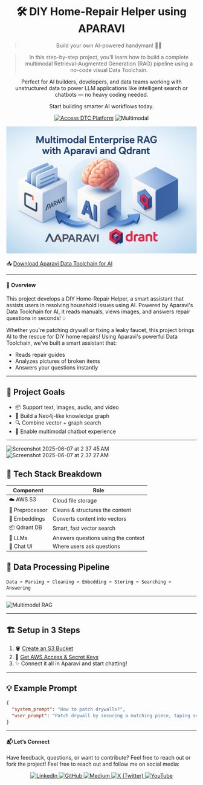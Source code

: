 <div align="center">

# 🛠️ DIY Home-Repair Helper using APARAVI

> Build your own AI-powered handyman! 🤖🔧

> In this step-by-step project, you’ll learn how to build a complete multimodal Retrieval-Augmented Generation (RAG) pipeline using a no-code visual Data Toolchain. 

Perfect for AI builders, developers, and data teams working with unstructured data to power LLM applications like intelligent search or chatbots — no heavy coding needed.

Start building smarter AI workflows today.

[![Access DTC Platform](https://img.shields.io/badge/Launch-Data%20Toolchain-blue?style=for-the-badge&logo=aparatool)](https://dtc-dev.aparavi.com/)
![Multimodal](https://img.shields.io/badge/Multimodal-Supported-orange?style=for-the-badge)

</div>

![Architecture Diagram](./Img.png)

📥 [Download Aparavi Data Toolchain for AI](https://aparavi.com/download-data-toolchain-for-ai/)

---

#### 📌 Overview

This project develops a DIY Home-Repair Helper, a smart assistant that assists users in resolving household issues using AI. Powered by Aparavi's Data Toolchain for AI, it reads manuals, views images, and answers repair questions in seconds! 💡

Whether you're patching drywall or fixing a leaky faucet, this project brings AI to the rescue for DIY home repairs!
Using Aparavi's powerful Data Toolchain, we’ve built a smart assistant that:

- Reads repair guides
- Analyzes pictures of broken items
- Answers your questions instantly

---

## 🎯 Project Goals

- 📦 Support text, images, audio, and video
- 🧠 Build a Neo4j-like knowledge graph
- 🔍 Combine vector + graph search
- 💬 Enable multimodal chatbot experience

---

<img width="137" alt="Screenshot 2025-06-07 at 2 37 45 AM" src="https://github.com/user-attachments/assets/fd40b218-2aa2-4a94-9911-ea3c6aefd7d1" />
<img width="214" alt="Screenshot 2025-06-07 at 2 37 27 AM" src="https://github.com/user-attachments/assets/34420111-9f8d-4f0b-bd15-8660bfe6c15f" />


## 🧩 Tech Stack Breakdown

| Component         | Role                               |
|------------------|------------------------------------|
| ☁️ AWS S3         | Cloud file storage                  |
| 🧹 Preprocessor   | Cleans & structures the content     |
| 🧠 Embeddings     | Converts content into vectors       |
| 📦 Qdrant DB      | Smart, fast vector search           |
| 🧠 LLMs           | Answers questions using the context |
| 💬 Chat UI        | Where users ask questions           |

## 🔁 Data Processing Pipeline

```
Data ➡️ Parsing ➡️ Cleaning ➡️ Embedding ➡️ Storing ➡️ Searching ➡️ Answering
```
---

<img width="1392" alt="Multimodel RAG" src="https://github.com/user-attachments/assets/68312a36-2187-4405-9867-981e7966f281" />

---

## 🏗️ Setup in 3 Steps

1. 🪣 [Create an S3 Bucket](https://www.youtube.com/watch?v=9GFC6ZGMj_k&t=47s)
2. 🔑 [Get AWS Access & Secret Keys](https://www.youtube.com/watch?v=lntWTStctIE)
3. ✨ Connect it all in Aparavi and start chatting!

---

## 💡 Example Prompt

```json
{
  "system_prompt": "How to patch drywalls?",
  "user_prompt": "Patch drywall by securing a matching piece, taping seams, applying joint compound in layers, sanding smooth, and painting over."
}
```

---

#### 📬 Let’s Connect
Have feedback, questions, or want to contribute? Feel free to reach out or fork the project!
Feel free to reach out and follow me on social media:

<p align="center">
  <a href="https://www.linkedin.com/in/mansimore9/">
    <img src="https://img.shields.io/badge/LinkedIn-0077B5?style=for-the-badge&logo=linkedin&logoColor=white" alt="LinkedIn" />
  </a>
  <a href="https://github.com/MansiMore99">
    <img src="https://img.shields.io/badge/GitHub-181717?style=for-the-badge&logo=github&logoColor=white" alt="GitHub" />
  </a>
  <a href="https://medium.com/@mansi.more943">
    <img src="https://img.shields.io/badge/Medium-000000?style=for-the-badge&logo=medium&logoColor=white" alt="Medium" />
  </a>
  <a href="https://x.com/MansiMore99">
    <img src="https://img.shields.io/badge/X-1DA1F2?style=for-the-badge&logo=twitter&logoColor=white" alt="X (Twitter)" />
  </a>
  <a href="https://www.youtube.com/@tech_girl-m9">
    <img src="https://img.shields.io/badge/YouTube-FF0000?style=for-the-badge&logo=youtube&logoColor=white" alt="YouTube" />
  </a>
</p>
